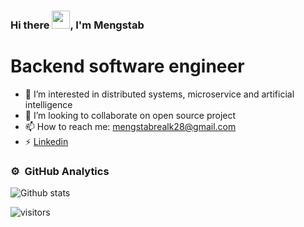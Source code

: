 ### Hi there <img src="https://github.com/TheDudeThatCode/TheDudeThatCode/blob/master/Assets/Hi.gif" height="29px" width="29px">, I'm Mengstab
# Backend software engineer 
- 🌱 I’m interested in distributed systems, microservice and artificial intelligence 
- 👯 I’m looking to collaborate on open source project  
- 📫 How to reach me: mengstabrealk28@gmail.com
- ⚡ [Linkedin](https://www.linkedin.com/in/mengstab-kt/)

  
### ⚙️ &nbsp;GitHub Analytics
![Github stats](https://github-readme-stats.vercel.app/api?username=mengstabketemaw&show_icons=true&theme=dark&hide=issues)

  
![visitors](https://visitor-badge.laobi.icu/badge?page_id=mengstabketemaw)
  
<br/>

